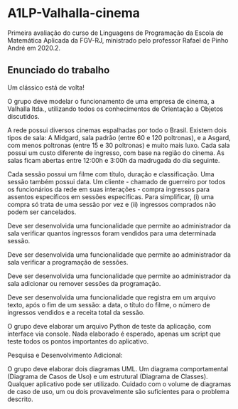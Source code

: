 # A1LP-Valhalla-cinema
 Primeira avaliação do curso de Linguagens de Programação da Escola de Matemática Aplicada da FGV-RJ, ministrado pelo professor Rafael de Pinho André em 2020.2.

## Enunciado do trabalho

Um clássico está de volta!

O grupo deve modelar o funcionamento de uma empresa de cinema, a Valhalla ltda., utilizando todos os conhecimentos de Orientação a Objetos discutidos.

A rede possui diversos cinemas espalhadas por todo o Brasil. Existem dois tipos de sala: A Midgard, sala padrão (entre 60 e 120 poltronas), e a Asgard, com menos poltronas (entre 15 e 30 poltronas) e muito mais luxo. Cada sala possui um custo diferente de ingresso, com base na região do cinema. As salas ficam abertas entre 12:00h e 3:00h da madrugada do dia seguinte.

Cada sessão possui um filme com título, duração e classificação. Uma sessão também possui data. Um cliente - chamado de guerreiro por todos os funcionários da rede em suas interações - compra ingressos para assentos específicos em sessões específicas. Para simplificar, (i) uma compra só trata de uma sessão por vez e (ii) ingressos comprados não podem ser cancelados.

Deve ser desenvolvida uma funcionalidade que permite ao administrador da sala verificar quantos ingressos foram vendidos para uma determinada sessão.

Deve ser desenvolvida uma funcionalidade que permite ao administrador da sala verificar a programação de sessões.

Deve ser desenvolvida uma funcionalidade que permite ao administrador da sala adicionar ou remover sessões da programação.

Deve ser desenvolvida uma funcionalidade que registra em um arquivo texto, após o fim de um sessão: a data, o título do filme, o número de ingressos vendidos e a receita total da sessão.

O grupo deve elaborar um arquivo Python de teste da aplicação, com interface via console. Nada elaborado é esperado, apenas um script que teste todos os pontos importantes do aplicativo.

Pesquisa e Desenvolvimento Adicional:

O grupo deve elaborar dois diagramas UML. Um diagrama comportamental (Diagrama de Casos de Uso) e um estrutural (Diagrama de Classes). Qualquer aplicativo pode ser utilizado. Cuidado com o volume de diagramas de caso de uso, um ou dois provavelmente são suficientes para o problema descrito.
